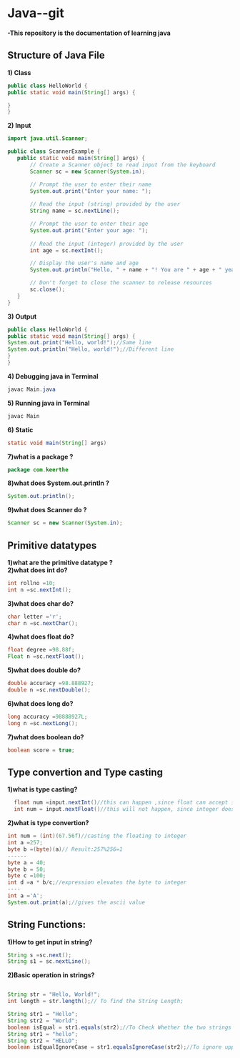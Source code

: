 # Java--git
<details><summary>-This repository is the documentation of learning java
  </summary></details>
<style>
  /* Style the dropdown summary button */
  details summary {
    cursor: pointer;
    list-style: none;
    padding: 0;
    font-weight: bold;
  }

  /* Style the content of the dropdown */
  details ul {
    margin: 0;
    padding-left: 20px;
  }
</style>


## Structure of Java File
<details><summary>  1) Class </summary> <ul>
    <li>File name is the class name </li>
    <li>Class contains the main function</li>
    </ul></details>

```java
public class HelloWorld {
public static void main(String[] args) {

}
}
```
<details><summary>  2) Input </summary> <ul>
    <li>First import Scanner </li>
    <li>Declare Scanner </li>
    </ul></details>

 ```java
import java.util.Scanner;

public class ScannerExample {
    public static void main(String[] args) {
        // Create a Scanner object to read input from the keyboard
        Scanner sc = new Scanner(System.in);

        // Prompt the user to enter their name
        System.out.print("Enter your name: ");
        
        // Read the input (string) provided by the user
        String name = sc.nextLine();

        // Prompt the user to enter their age
        System.out.print("Enter your age: ");
        
        // Read the input (integer) provided by the user
        int age = sc.nextInt();

        // Display the user's name and age
        System.out.println("Hello, " + name + "! You are " + age + " years old.");

        // Don't forget to close the scanner to release resources
        sc.close();
    }
}

```

<details><summary>  3) Output </summary> <ul>
    <li>print command for printing in same line. </li>
    <li>println command for printing in next line. </li>
    </ul></details>

 ```java
public class HelloWorld {
public static void main(String[] args) {
System.out.print("Hello, world!");//Same line
System.out.println("Hello, world!");//Different line
}
}
```
<details><summary>  4) Debugging java in Terminal </summary> <ul>
    <li>Checking whether the code contains any error </li>
    
</ul></details>

 ```java
javac Main.java
```
<details><summary>  5) Running java in Terminal </summary> <ul>
    <li>Expecting the output </li>
    
</ul></details>

 ```java
javac Main
```
<details><summary>  6) Static </summary> <ul>
    <li>we want to run the main function without creating a object for class </li>
    <li>the main function will be one which will be running first</li>
    </ul></details>

 ```java
static void main(String[] args)
```

  
<details><summary>7)what is a package ? </summary>
            <ul>
    <li> It is a folder in which your java file lies</li>
    <li>Used to provides some sort of rules</li>
    <li>10 is object</li>
           </ul></details>
           
```java
package com.keerthe 
```

     
<details><summary>8)what does System.out.println ? </summary>
  <ul>
    <li> System is Class .</li>
    <li>Println is a function.</li>
    <li>System is a class which contains a variable called out of type print Stream</li>
    <li> out is like a reference variable for println</li>
    

  </ul></details>

```java
System.out.println();
```

<details><summary>9)what does Scanner do ? </summary>
  <ul>
    <li> Scanner sc =new Scanner(System.in)</li>
    <li>()<-- in this we write where we are taking the input</li>
    <li> System.in means that we are taking it from the keyboard </li>

    
  </ul></details>
  
  ```java
Scanner sc = new Scanner(System.in);
```




## Primitive datatypes
<details><summary>1)what are the primitive datatype ?</summary>
  <ul>
    <li>int </li>
    <li>char</li>
    <li>float </li>
    <li>double  </li>
    <li>long </li>
    <li>boolean </li>

</ul></details>

<details><summary>2)what does int do?</summary>
  <ul>
    <li>int will store the integer values</li>

</ul></details>

  ```java
int rollno =10;
int n =sc.nextInt();
```
<details><summary>3)what does char do?</summary>
  <ul>
    <li>stores the character values </li>
   

</ul></details>

  ```java
char letter ='r';
char n =sc.nextChar();
```
<details><summary>4)what does float do?</summary>
  <ul>
    <li>stores the decimal point variables </li>
   

</ul></details>

  ```java
float degree =98.88f;
Float n =sc.nextFloat();
```
<details><summary>5)what does double do?</summary>
  <ul>
    <li>used to store large decimal point numbers </li>
   

</ul></details>

  ```java
double accuracy =98.888927;
double n =sc.nextDouble();
```
<details><summary>6)what does long  do?</summary>
  <ul>
    <li>used to store large integer </li>
    <li>name of the variable is identifier </li>

</ul></details>

  ```java
long accuracy =98888927L;
long n =sc.nextLong();
```
<details><summary>7)what does boolean  do?</summary>
  <ul>
    <li>Assign the default value for the variable whether true or false!  </li>
   

</ul></details>

  ```java
boolean score = true;
```
## Type convertion and Type casting
<details><summary>1)what is type casting?</summary>
  <ul>
    <li>when one type of data is assigned to another type of variable then automatic type convertion takes place if the following conditions are met</li>
    <li> two types should br comaptible</li>
    <li>example: float and integer </li>
    </ul></details>

  ```java
    float num =input.nextInt()//this can happen ,since float can accept integer value
    int num = input.nextFloat()//this will not happen, since integer does not allow the float value


  ```

<details><summary>2)what is type convertion?</summary>
  <ul>
    <li>to convert one one datatype to other </li>
    <li> narrowing convertion</li>
    <li>compressing the bigger number into a smaller type explicitly</li>
    </ul></details>

  ```java
int num = (int)(67.56f)//casting the floating to integer
int a =257;
byte b =(byte)(a)// Result:257%256=1
------
byte a = 40;
byte b = 50;
byte c =100;
int d =a * b/c;//expression elevates the byte to integer
----
int a ='A';
System.out.print(a);//gives the ascii value
  ```
  ## String Functions:
  <details><summary>1)How to get input in string?</summary>
  <ul>
    <li>Using next and nextLine.</li>
    <li>next() is used for getting a single word </li>
    <li>nextLine() is used for inputting a full sentence. </li>
    </ul></details>

   ```java
   String s =sc.next();
   String s1 = sc.nextLine();

  ```
  <details><summary>2)Basic operation in strings?</summary>
  <ul>
    <li>Commands to find Length</li>
    <li>Commands to check Whether two Strings are equals</li>
    
  </ul></details>

   ```java
   
  String str = "Hello, World!";
  int length = str.length();// To find the String Length;

  String str1 = "Hello";
  String str2 = "World";
  boolean isEqual = str1.equals(str2);//To Check Whether the two strings are equal.
  String str1 = "hello";
String str2 = "HELLO";
boolean isEqualIgnoreCase = str1.equalsIgnoreCase(str2);//To ignore uppercase and lower case equal cases.

  ```